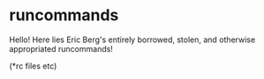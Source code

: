 runcommands
===========

Hello! Here lies Eric Berg's entirely borrowed, stolen, and otherwise
appropriated runcommands!

(\*rc files etc)
